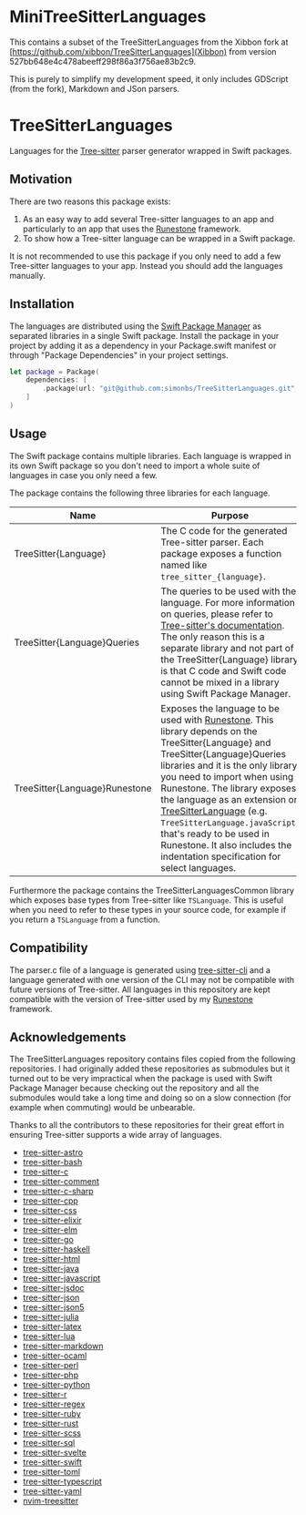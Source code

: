 # MiniTreeSitterLanguages

This contains a subset of the TreeSitterLanguages from the Xibbon fork
at [https://github.com/xibbon/TreeSitterLanguages](Xibbon) from
version 527bb648e4c478abeeff298f86a3f756ae83b2c9.

This is purely to simplify my development speed, it only includes
GDScript (from the fork), Markdown and JSon parsers.

# TreeSitterLanguages


Languages for the [Tree-sitter](https://tree-sitter.github.io/tree-sitter/) parser generator wrapped in Swift packages.

## Motivation

There are two reasons this package exists:

1. As an easy way to add several Tree-sitter languages to an app and particularly to an app that uses the [Runestone](https://github.com/simonbs/runestone) framework.
2. To show how a Tree-sitter language can be wrapped in a Swift package.

It is not recommended to use this package if you only need to add a few Tree-sitter languages to your app. Instead you should add the languages manually.

## Installation

The languages are distributed using the [Swift Package Manager](https://www.swift.org/package-manager/) as separated libraries in a single Swift package. Install the package in your project by adding it as a dependency in your Package.swift manifest or through "Package Dependencies" in your project settings.

```swift
let package = Package(
    dependencies: [
        .package(url: "git@github.com:simonbs/TreeSitterLanguages.git", from: "0.1.0")
    ]
)
```

## Usage

The Swift package contains multiple libraries. Each language is wrapped in its own Swift package so you don't need to import a whole suite of languages in case you only need a few.

The package contains the following three libraries for each language.

|Name|Purpose|
|-|-|
|TreeSitter{Language}|The C code for the generated Tree-sitter parser. Each package exposes a function named like `tree_sitter_{language}`.|
|TreeSitter{Language}Queries|The queries to be used with the language. For more information on queries, please refer to [Tree-sitter's documentation](https://tree-sitter.github.io/tree-sitter/syntax-highlighting#queries). The only reason this is a separate library and not part of the TreeSitter{Language} library is that C code and Swift code cannot be mixed in a library using Swift Package Manager.|
|TreeSitter{Language}Runestone|Exposes the language to be used with [Runestone](https://github.com/simonbs/runestone). This library depends on the TreeSitter{Language} and TreeSitter{Language}Queries libraries and it is the only library you need to import when using Runestone. The library exposes the language as an extension on [TreeSitterLanguage](https://github.com/simonbs/Runestone/blob/main/Sources/Runestone/Language/TreeSitter/TreeSitterLanguage.swift) (e.g. `TreeSitterLanguage.javaScript`) that's ready to be used in Runestone. It also includes the indentation specification for select languages.|

Furthermore the package contains the TreeSitterLanguagesCommon library which exposes base types from Tree-sitter like `TSLanguage`. This is useful when you need to refer to these types in your source code, for example if you return a `TSLanguage` from a function.

## Compatibility

The parser.c file of a language is generated using [tree-sitter-cli](https://github.com/tree-sitter/tree-sitter/blob/master/cli/README.md) and a language generated with one version of the CLI may not be compatible with future versions of Tree-sitter. All languages in this repository are kept compatible with the version of Tree-sitter used by my [Runestone](https://github.com/simonbs/runestone) framework.

## Acknowledgements

The TreeSitterLanguages repository contains files copied from the following repositories. I had originally added these repositories as submodules but it turned out to be very impractical when the package is used with Swift Package Manager because checking out the repository and all the submodules would take a long time and doing so on a slow connection (for example when commuting) would be unbearable.

Thanks to all the contributors to these repositories for their great effort in ensuring Tree-sitter supports a wide array of languages.

- [tree-sitter-astro](https://github.com/virchau13/tree-sitter-astro)
- [tree-sitter-bash](https://github.com/tree-sitter/tree-sitter-bash)
- [tree-sitter-c](https://github.com/tree-sitter/tree-sitter-c)
- [tree-sitter-comment](https://github.com/stsewd/tree-sitter-comment)
- [tree-sitter-c-sharp](https://github.com/tree-sitter/tree-sitter-c-sharp)
- [tree-sitter-cpp](https://github.com/tree-sitter/tree-sitter-cpp)
- [tree-sitter-css](https://github.com/tree-sitter/tree-sitter-css)
- [tree-sitter-elixir](https://github.com/elixir-lang/tree-sitter-elixir)
- [tree-sitter-elm](https://github.com/elm-tooling/tree-sitter-elm)
- [tree-sitter-go](https://github.com/tree-sitter/tree-sitter-go)
- [tree-sitter-haskell](https://github.com/tree-sitter/tree-sitter-haskell)
- [tree-sitter-html](https://github.com/tree-sitter/tree-sitter-html)
- [tree-sitter-java](https://github.com/tree-sitter/tree-sitter-java)
- [tree-sitter-javascript](https://github.com/tree-sitter/tree-sitter-javascript)
- [tree-sitter-jsdoc](https://github.com/tree-sitter/tree-sitter-jsdoc)
- [tree-sitter-json](https://github.com/tree-sitter/tree-sitter-json)
- [tree-sitter-json5](https://github.com/Joakker/tree-sitter-json5)
- [tree-sitter-julia](https://github.com/tree-sitter/tree-sitter-julia)
- [tree-sitter-latex](https://github.com/latex-lsp/tree-sitter-latex)
- [tree-sitter-lua](https://github.com/tjdevries/tree-sitter-lua)
- [tree-sitter-markdown](https://github.com/MDeiml/tree-sitter-markdown)
- [tree-sitter-ocaml](https://github.com/tree-sitter/tree-sitter-ocaml)
- [tree-sitter-perl](https://github.com/ganezdragon/tree-sitter-perl)
- [tree-sitter-php](https://github.com/tree-sitter/tree-sitter-php)
- [tree-sitter-python](https://github.com/tree-sitter/tree-sitter-python)
- [tree-sitter-r](https://github.com/r-lib/tree-sitter-r)
- [tree-sitter-regex](https://github.com/tree-sitter/tree-sitter-regex)
- [tree-sitter-ruby](https://github.com/tree-sitter/tree-sitter-ruby)
- [tree-sitter-rust](https://github.com/tree-sitter/tree-sitter-rust)
- [tree-sitter-scss](https://github.com/serenadeai/tree-sitter-scss)
- [tree-sitter-sql](https://github.com/DerekStride/tree-sitter-sql)
- [tree-sitter-svelte](https://github.com/Himujjal/tree-sitter-svelte)
- [tree-sitter-swift](https://github.com/alex-pinkus/tree-sitter-swift)
- [tree-sitter-toml](https://github.com/ikatyang/tree-sitter-toml)
- [tree-sitter-typescript](https://github.com/tree-sitter/tree-sitter-typescript)
- [tree-sitter-yaml](https://github.com/ikatyang/tree-sitter-yaml)
- [nvim-treesitter](https://github.com/nvim-treesitter/nvim-treesitter)

